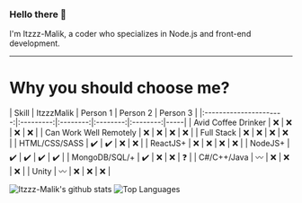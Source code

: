 ### Hello there :wave:
I'm Itzzz-Malik, a coder who specializes in Node.js and front-end development.

---
 
# Why you should choose me?
 
|          Skill         | ItzzzMalik | Person 1 | Person 2 | Person 3 |
|:----------------------:|:---------:|:--------:|:--------:|:--------:|-----|
|    Avid Coffee Drinker |     ❌     |     ❌    |     ❌    |     ❌    |
| Can Work Well Remotely |     ❌     |     ❌    |     ❌    |     ❌    |
|             Full Stack |     ❌     |     ❌    |     ❌    |     ❌    |
|          HTML/CSS/SASS |     ✔️     |     ✔️    |     ❌    |     ❌    |
|               ReactJS+ |     ❌     |     ❌    |     ❌    |     ❌    |
|                NodeJS+ |     ✔️     |     ✔️    |     ✔️    |     ✔️    |
|          MongoDB/SQL/+ |     ✔️     |     ❌    |     ❌    |     ❓     |
|            C#/C++/Java |     〰️     |     ❌    |     ❌    |     ❌    |
|                  Unity |     〰️     |     ❌    |     ❌    |     ❌    |


![Itzzz-Malik's github stats](https://github-readme-stats.vercel.app/api?username=Itzzz-Malik&count_private=true&line_height=40)
![Top Languages](https://github-readme-stats.vercel.app/api/top-langs/?username=Itzzz-Malik)

